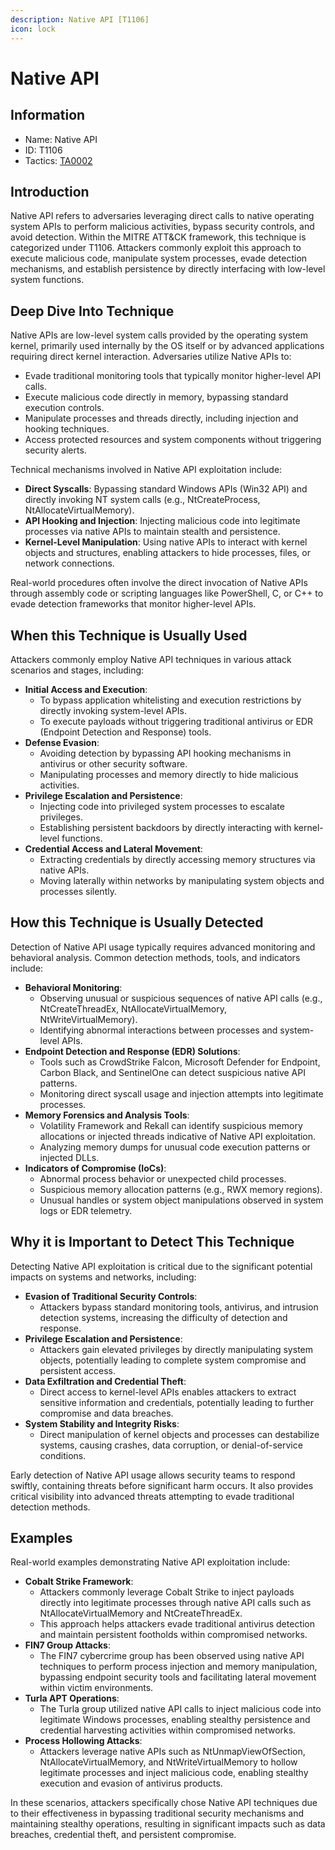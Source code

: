 ```yaml
---
description: Native API [T1106]
icon: lock
---
```


# Native API

## Information

- Name: Native API
- ID: T1106
- Tactics: [TA0002](../TA0002/TA0002.md)

## Introduction

Native API refers to adversaries leveraging direct calls to native operating system APIs to perform malicious activities, bypass security controls, and avoid detection. Within the MITRE ATT\&CK framework, this technique is categorized under T1106. Attackers commonly exploit this approach to execute malicious code, manipulate system processes, evade detection mechanisms, and establish persistence by directly interfacing with low-level system functions.

## Deep Dive Into Technique

Native APIs are low-level system calls provided by the operating system kernel, primarily used internally by the OS itself or by advanced applications requiring direct kernel interaction. Adversaries utilize Native APIs to:

- Evade traditional monitoring tools that typically monitor higher-level API calls.
- Execute malicious code directly in memory, bypassing standard execution controls.
- Manipulate processes and threads directly, including injection and hooking techniques.
- Access protected resources and system components without triggering security alerts.

Technical mechanisms involved in Native API exploitation include:

- **Direct Syscalls**: Bypassing standard Windows APIs (Win32 API) and directly invoking NT system calls (e.g., NtCreateProcess, NtAllocateVirtualMemory).
- **API Hooking and Injection**: Injecting malicious code into legitimate processes via native APIs to maintain stealth and persistence.
- **Kernel-Level Manipulation**: Using native APIs to interact with kernel objects and structures, enabling attackers to hide processes, files, or network connections.

Real-world procedures often involve the direct invocation of Native APIs through assembly code or scripting languages like PowerShell, C, or C++ to evade detection frameworks that monitor higher-level APIs.

## When this Technique is Usually Used

Attackers commonly employ Native API techniques in various attack scenarios and stages, including:

- **Initial Access and Execution**:
  - To bypass application whitelisting and execution restrictions by directly invoking system-level APIs.
  - To execute payloads without triggering traditional antivirus or EDR (Endpoint Detection and Response) tools.
- **Defense Evasion**:
  - Avoiding detection by bypassing API hooking mechanisms in antivirus or other security software.
  - Manipulating processes and memory directly to hide malicious activities.
- **Privilege Escalation and Persistence**:
  - Injecting code into privileged system processes to escalate privileges.
  - Establishing persistent backdoors by directly interacting with kernel-level functions.
- **Credential Access and Lateral Movement**:
  - Extracting credentials by directly accessing memory structures via native APIs.
  - Moving laterally within networks by manipulating system objects and processes silently.

## How this Technique is Usually Detected

Detection of Native API usage typically requires advanced monitoring and behavioral analysis. Common detection methods, tools, and indicators include:

- **Behavioral Monitoring**:
  - Observing unusual or suspicious sequences of native API calls (e.g., NtCreateThreadEx, NtAllocateVirtualMemory, NtWriteVirtualMemory).
  - Identifying abnormal interactions between processes and system-level APIs.
- **Endpoint Detection and Response (EDR) Solutions**:
  - Tools such as CrowdStrike Falcon, Microsoft Defender for Endpoint, Carbon Black, and SentinelOne can detect suspicious native API patterns.
  - Monitoring direct syscall usage and injection attempts into legitimate processes.
- **Memory Forensics and Analysis Tools**:
  - Volatility Framework and Rekall can identify suspicious memory allocations or injected threads indicative of Native API exploitation.
  - Analyzing memory dumps for unusual code execution patterns or injected DLLs.
- **Indicators of Compromise (IoCs)**:
  - Abnormal process behavior or unexpected child processes.
  - Suspicious memory allocation patterns (e.g., RWX memory regions).
  - Unusual handles or system object manipulations observed in system logs or EDR telemetry.

## Why it is Important to Detect This Technique

Detecting Native API exploitation is critical due to the significant potential impacts on systems and networks, including:

- **Evasion of Traditional Security Controls**:
  - Attackers bypass standard monitoring tools, antivirus, and intrusion detection systems, increasing the difficulty of detection and response.
- **Privilege Escalation and Persistence**:
  - Attackers gain elevated privileges by directly manipulating system objects, potentially leading to complete system compromise and persistent access.
- **Data Exfiltration and Credential Theft**:
  - Direct access to kernel-level APIs enables attackers to extract sensitive information and credentials, potentially leading to further compromise and data breaches.
- **System Stability and Integrity Risks**:
  - Direct manipulation of kernel objects and processes can destabilize systems, causing crashes, data corruption, or denial-of-service conditions.

Early detection of Native API usage allows security teams to respond swiftly, containing threats before significant harm occurs. It also provides critical visibility into advanced threats attempting to evade traditional detection methods.

## Examples

Real-world examples demonstrating Native API exploitation include:

- **Cobalt Strike Framework**:
  - Attackers commonly leverage Cobalt Strike to inject payloads directly into legitimate processes through native API calls such as NtAllocateVirtualMemory and NtCreateThreadEx.
  - This approach helps attackers evade traditional antivirus detection and maintain persistent footholds within compromised networks.
- **FIN7 Group Attacks**:
  - The FIN7 cybercrime group has been observed using native API techniques to perform process injection and memory manipulation, bypassing endpoint security tools and facilitating lateral movement within victim environments.
- **Turla APT Operations**:
  - The Turla group utilized native API calls to inject malicious code into legitimate Windows processes, enabling stealthy persistence and credential harvesting activities within compromised networks.
- **Process Hollowing Attacks**:
  - Attackers leverage native APIs such as NtUnmapViewOfSection, NtAllocateVirtualMemory, and NtWriteVirtualMemory to hollow legitimate processes and inject malicious code, enabling stealthy execution and evasion of antivirus products.

In these scenarios, attackers specifically chose Native API techniques due to their effectiveness in bypassing traditional security mechanisms and maintaining stealthy operations, resulting in significant impacts such as data breaches, credential theft, and persistent compromise.
